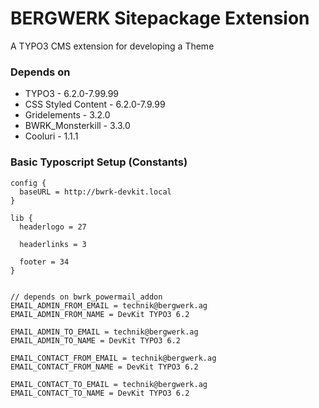 # BERGWERK Sitepackage Extension

A TYPO3 CMS extension for developing a Theme

### Depends on

- TYPO3 - 6.2.0-7.99.99
- CSS Styled Content - 6.2.0-7.9.99
- Gridelements - 3.2.0
- BWRK_Monsterkill - 3.3.0
- Cooluri - 1.1.1


### Basic Typoscript Setup (Constants)

```typoscript
config {
  baseURL = http://bwrk-devkit.local
}

lib {
  headerlogo = 27

  headerlinks = 3

  footer = 34
}


// depends on bwrk_powermail_addon
EMAIL_ADMIN_FROM_EMAIL = technik@bergwerk.ag
EMAIL_ADMIN_FROM_NAME = DevKit TYPO3 6.2

EMAIL_ADMIN_TO_EMAIL = technik@bergwerk.ag
EMAIL_ADMIN_TO_NAME = DevKit TYPO3 6.2

EMAIL_CONTACT_FROM_EMAIL = technik@bergwerk.ag
EMAIL_CONTACT_FROM_NAME = DevKit TYPO3 6.2

EMAIL_CONTACT_TO_EMAIL = technik@bergwerk.ag
EMAIL_CONTACT_TO_NAME = DevKit TYPO3 6.2
```